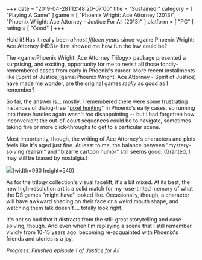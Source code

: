 +++
date = "2019-04-28T12:48:20-07:00"
title = "Sustained!"
category = [ "Playing A Game" ]
game = [ "Phoenix Wright: Ace Attorney (2013)", "Phoenix Wright: Ace Attorney - Justice For All (2013)" ]
platform = [ "PC" ]
rating = [ "Good" ]
+++

Hold it!  Has it really been <i>almost fifteen years</i> since <game:Phoenix Wright: Ace Attorney (NDS)> first showed me how fun the law could be?

The <game:Phoenix Wright: Ace Attorney Trilogy> package presented a surprising, and exciting, opportunity for me to revisit all those fondly-remembered cases from early in Phoenix's career.  More recent installments like [Spirit of Justice](game:Phoenix Wright: Ace Attorney - Spirit of Justice) have made me wonder, are the original games <i>really</i> as good as I remember?

So far, the answer is... mostly.  I remembered there were some frustrating instances of dialog-tree "<a href="https://tvtropes.org/pmwiki/pmwiki.php/Main/PixelHunt">pixel hunting</a>" in Phoenix's early cases, so running into those hurdles again wasn't <i>too</i> disappointing -- but I had forgotten how inconvenient the out-of-court sequences could be to navigate, sometimes taking five or more click-throughs to get to a particular scene.

Most importantly, though, the writing of Ace Attorney's characters and plots feels like it's aged just fine.  At least to me, the balance between "mystery-solving realism" and "bizarre cartoon humor" still seems good.  (Granted, I may still be biased by nostalgia.)

![]($SiteBaseURL$phoenix_wright_trilogy_parrot.jpg){width=960 height=540}

As for the trilogy collection's visual facelift, it's a bit mixed.  At its best, the new high-resolution art is a solid match for my rose-tinted memory of what the DS games "might have" looked like.  Occasionally, though, a character will have awkward shading on their face or a weird mouth shape, and watching them talk doesn't ... totally look right.

It's not so bad that it distracts from the still-great storytelling and case-solving, though.  And even when I'm replaying a scene that I still remember vividly from 10-15 years ago, becoming re-acquainted with Phoenix's friends and stories is a joy.

<i>Progress: Finished episode 1 of Justice for All</i>
